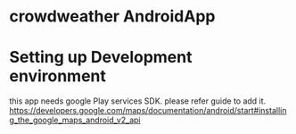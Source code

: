 crowdweather AndroidApp
==========

Setting up Development environment
==================================

this app needs google Play services SDK.  please refer guide to add it. https://developers.google.com/maps/documentation/android/start#installing_the_google_maps_android_v2_api
